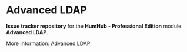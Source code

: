 # Advanced LDAP

**Issue tracker repository** for the **HumHub - Professional Edition** module **Advanced LDAP**. 


More Information: [Advanced LDAP](https://www.humhub.com/en/marketplace/advanced-ldap/)
